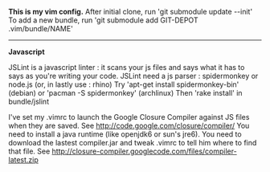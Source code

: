 **This is my vim config.**
After initial clone, run 'git submodule update --init'
To add a new bundle, run 'git submodule add GIT-DEPOT .vim/bundle/NAME'

---
**Javascript**

JSLint is a javascript linter : it scans your js files and says what it has to says as you're writing your code.
JSLint need a js parser : spidermonkey or node.js (or, in lastly use : rhino)
Try 'apt-get install spidermonkey-bin' (debian) or 'pacman -S spidermonkey' (archlinux)
Then 'rake install' in bundle/jslint


I've set my .vimrc to launch the Google Closure Compiler against JS files when they are saved.
See http://code.google.com/closure/compiler/
You need to install a java runtime (like openjdk6 or sun's jre6).
You need to download the lastest compiler.jar and tweak .vimrc to tell him where to find that file.
See http://closure-compiler.googlecode.com/files/compiler-latest.zip
 
